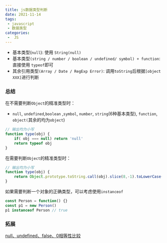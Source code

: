 ```yaml
---
title: js数据类型判断
date: 2021-11-14
tags:
 - javascript
 - 数据类型
categories:
 -  JS
---
```



+ 基本类型(`null`): 使用 `String(null)`
+ 基本类型`(string / number / boolean / undefined/ symbol) + function`: 直接使用 `typeof`即可
+ 其余引用类型`(Array / Date / RegExp Error)`: 调用`toString`后根据`[object XXX]`进行判断

### 总结
在不需要判断`Object`的精准类型时：
+ `null`, `undefined`,`boolean` ,`symbol`, `number`, `string`(6种基本类型), `function`, `object(`其余的均为`object`)
``` js
// 输出均为小写
function type(obj) {
    if( obj === null) return 'null'
    return typeof obj
}
```

在需要判断`Object`的精准类型时：
``` js
// 输出均为小写
function type(obj) {
    return Object.prototype.toString.call(obj).slice(8,-1).toLowerCase()
}

```
如果需要判断一个对象的正确类型，可以考虑使用`instanceof`
``` js
const Person = function() {}
const p1 = new Person()
p1 instanceof Person // true
```

### 拓展
[null、undefined、false、0相等性比较](https://www.bbsmax.com/A/x9J2mjOWz6/)